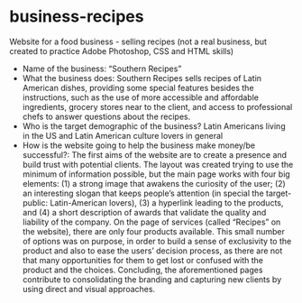 # business-recipes
Website for a food business - selling recipes (not a real business, but created to practice Adobe Photoshop, CSS and HTML skills)

- Name of the business: 
“Southern Recipes”
- What the business does: 
Southern Recipes sells recipes of Latin American dishes, providing some special features besides the instructions, such as the use of more accessible and affordable ingredients, grocery stores near to the client, and access to professional chefs to answer questions about the recipes.
- Who is the target demographic of the business? 
Latin Americans living in the US and Latin American culture lovers in general
- How is the website going to help the business make money/be successful?: 
The first aims of the website are to create a presence and build trust with potential clients. The layout was created trying to use the minimum of information possible, but the main page works with four big elements: (1) a strong image that awakens the curiosity of the user; (2) an interesting slogan that keeps people’s attention (in special the target-public: Latin-American lovers), (3) a hyperlink leading to the products, and (4) a short description of awards that validate the quality and liability of the company. 
On the page of services (called “Recipes” on the website), there are only four products available. This small number of options was on purpose, in order to build a sense of exclusivity to the product and also to ease the users’ decision process, as there are not that many opportunities for them to get lost or confused with the product and the choices.
Concluding, the aforementioned pages contribute to consolidating the branding and capturing new clients by using direct and visual approaches.
